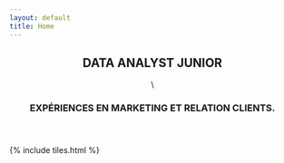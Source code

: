 ```yaml
---
layout: default
title: Home
---
```


<header>
<h2 style="text-align: center;">DATA ANALYST JUNIOR</h2>\
<h3 style="text-align: center;">EXPÉRIENCES EN MARKETING ET RELATION CLIENTS.</h3>
<p></p>
</header>

{% include tiles.html %}

